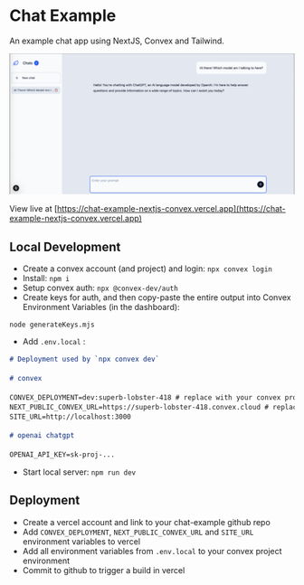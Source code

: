 # Chat Example

An example chat app using NextJS, Convex and Tailwind.

![UI](ui.png "UI")

View live at [https://chat-example-nextjs-convex.vercel.app](https://chat-example-nextjs-convex.vercel.app)

## Local Development

- Create a convex account (and project) and login: `npx convex login`
- Install: `npm i`
- Setup convex auth: `npx @convex-dev/auth`
- Create keys for auth, and then copy-paste the entire output into Convex Environment Variables (in the dashboard):

```
node generateKeys.mjs
```

- Add `.env.local` :

```markdown
# Deployment used by `npx convex dev`

# convex

CONVEX_DEPLOYMENT=dev:superb-lobster-418 # replace with your convex project-environment name
NEXT_PUBLIC_CONVEX_URL=https://superb-lobster-418.convex.cloud # replace with your convex project-environment name
SITE_URL=http://localhost:3000

# openai chatgpt

OPENAI_API_KEY=sk-proj-...
```

- Start local server: `npm run dev`

## Deployment

- Create a vercel account and link to your chat-example github repo
- Add `CONVEX_DEPLOYMENT`, `NEXT_PUBLIC_CONVEX_URL` and `SITE_URL` environment variables to vercel
- Add all environment variables from `.env.local` to your convex project environment
- Commit to github to trigger a build in vercel
